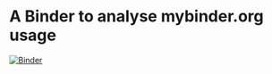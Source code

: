 # A Binder to analyse mybinder.org usage

[![Binder](https://mybinder.org/badge_logo.svg)](https://mybinder.org/v2/gh/gubiithefish/mybinder_analysis/master)
